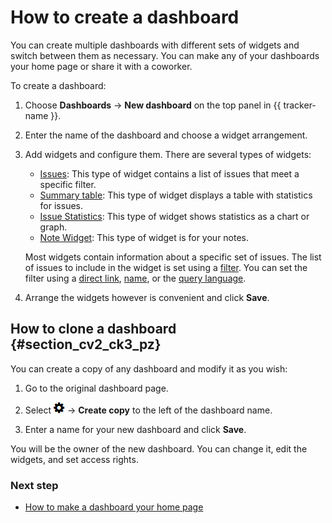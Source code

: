 # How to create a dashboard

You can create multiple dashboards with different sets of widgets and switch between them as necessary. You can make any of your dashboards your home page or share it with a coworker.

To create a dashboard:

1. Choose **Dashboards** → **New dashboard** on the top panel in {{ tracker-name }}.

1. Enter the name of the dashboard and choose a widget arrangement.

1. Add widgets and configure them. There are several types of widgets:
    - [Issues](widgets.md#section_ll1_zdp_pz): This type of widget contains a list of issues that meet a specific filter.
    - [Summary table](widgets.md#section_esm_vjp_pz): This type of widget displays a table with statistics for issues.
    - [Issue Statistics](widgets.md#section_htb_kvp_pz): This type of widget shows statistics as a chart or graph.
    - [Note Widget](widgets.md#section_rtw_3gr_pz): This type of widget is for your notes.

    Most widgets contain information about a specific set of issues. The list of issues to include in the widget is set using a [filter](filters.md). You can set the filter using a [direct link](filters.md), [name](create-filter.md), or the [query language](query-filter.md).

1. Arrange the widgets however is convenient and click **Save**.

## How to clone a dashboard {#section_cv2_ck3_pz}

You can create a copy of any dashboard and modify it as you wish:

1. Go to the original dashboard page.

1. Select ![](../../_assets/tracker/icon-settings.png) → **Create copy** to the left of the dashboard name.

1. Enter a name for your new dashboard and click **Save**.

You will be the owner of the new dashboard. You can change it, edit the widgets, and set access rights.

### Next step

- [How to make a dashboard your home page](startpage-dashboard.md)



